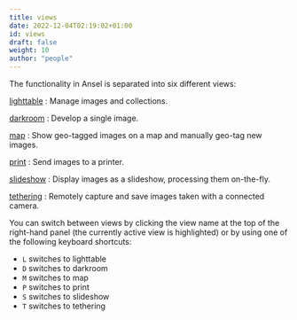 ```yaml
---
title: views
date: 2022-12-04T02:19:02+01:00
id: views
draft: false
weight: 10
author: "people"
---
```


The functionality in Ansel is separated into six different views:

[lighttable](../../lighttable/_index.md)
: Manage images and collections.

[darkroom](../../darkroom/_index.md)
: Develop a single image.

[map](../../map/_index.md)
: Show geo-tagged images on a map and manually geo-tag new images.

[print](../../print/_index.md)
: Send images to a printer.

[slideshow](../../slideshow/_index.md)
: Display images as a slideshow, processing them on-the-fly.

[tethering](../../tethering/_index.md)
: Remotely capture and save images taken with a connected camera.

You can switch between views by clicking the view name at the top of the right-hand panel (the currently active view is highlighted) or by using one of the following keyboard shortcuts:

 - `L` switches to lighttable
 - `D` switches to darkroom
 - `M` switches to map
 - `P` switches to print
 - `S` switches to slideshow
 - `T` switches to tethering
